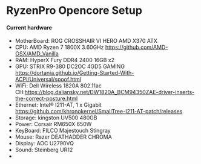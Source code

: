 # RyzenPro Opencore Setup

#### Current hardware
* MotherBoard: ROG CROSSHAIR VI HERO AMD X370 ATX
* CPU: AMD Ryzen 7 1800X 3.60GHz
 https://github.com/AMD-OSX/AMD_Vanilla
* RAM: HyperX Fury DDR4 2400 16GB x2
* GPU: STRIX R9-380 DC2OC 4GD5 GAMING
 https://dortania.github.io/Getting-Started-With-ACPI/Universal/spoof.html
* WiFi: Dell Wireless 1820A 802.11ac
 CH:https://blog.daliansky.net/DW1820A_BCM94350ZAE-driver-inserts-the-correct-posture.html
* Ethernet: Intel® I211-AT, 1 x Gigabit
 https://github.com/khronokernel/SmallTree-I211-AT-patch/releases
* Storage: kingston UV500 480GB
* Power: Corsair RM650X 650W
* KeyBoard: FILCO Majestouch Stingray
* Mouse: Razer DEATHADDER CHROMA
* Display: AOC U2790VQ
* Sound: Steinberg UR12
* 
